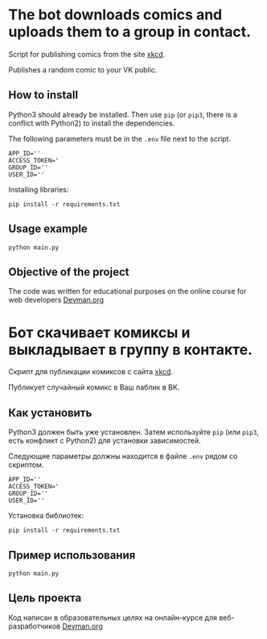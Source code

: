 # The bot downloads comics and uploads them to a group in contact.

Script for publishing comics from the site [xkcd](https://xkcd.com/).

Publishes a random comic to your VK public.

## How to install

Python3 should already be installed. Then use `pip` (or `pip3`, there is a conflict with Python2) to install the dependencies.

The following parameters must be in the `.env` file next to the script.
```
APP_ID=''
ACCESS_TOKEN='
GROUP_ID=''
USER_ID=''
```

Installing libraries:

```pip install -r requirements.txt```


## Usage example

`python main.py`

## Objective of the project

The code was written for educational purposes on the online course for web developers [Devman.org](https://dvmn.org/modules/)

# Бот скачивает комиксы и выкладывает в группу в контакте.

Скрипт для публикации комиксов с сайта [xkcd](https://xkcd.com/).

Публикует случайный комикс в Ваш паблик в ВК.

## Как установить

Python3 должен быть уже установлен. Затем используйте `pip` (или `pip3`, есть конфликт с Python2) для установки зависимостей.

Следующие параметры должны находится в файле `.env` рядом со скриптом.
```
APP_ID=''
ACCESS_TOKEN='
GROUP_ID=''
USER_ID=''
```

Установка библиотек:

```pip install -r requirements.txt```


## Пример использования

`python main.py`

## Цель проекта

Код написан в образовательных целях на онлайн-курсе для веб-разработчиков [Devman.org](https://dvmn.org/modules/)
